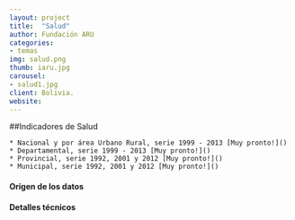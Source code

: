 ```yaml
---
layout: project
title:  "Salud"
author: Fundación ARU
categories:
- temas
img: salud.png
thumb: iaru.jpg
carousel:
- salud1.jpg
client: Bolivia.
website: 
---
```

##Indicadores de Salud

	* Nacional y por área Urbano Rural, serie 1999 - 2013 [Muy pronto!]()
	* Departamental, serie 1999 - 2013 [Muy pronto!]()
	* Provincial, serie 1992, 2001 y 2012 [Muy pronto!]() 
	* Municipal, serie 1992, 2001 y 2012 [Muy pronto!]()

#### Origen de los datos



#### Detalles técnicos
